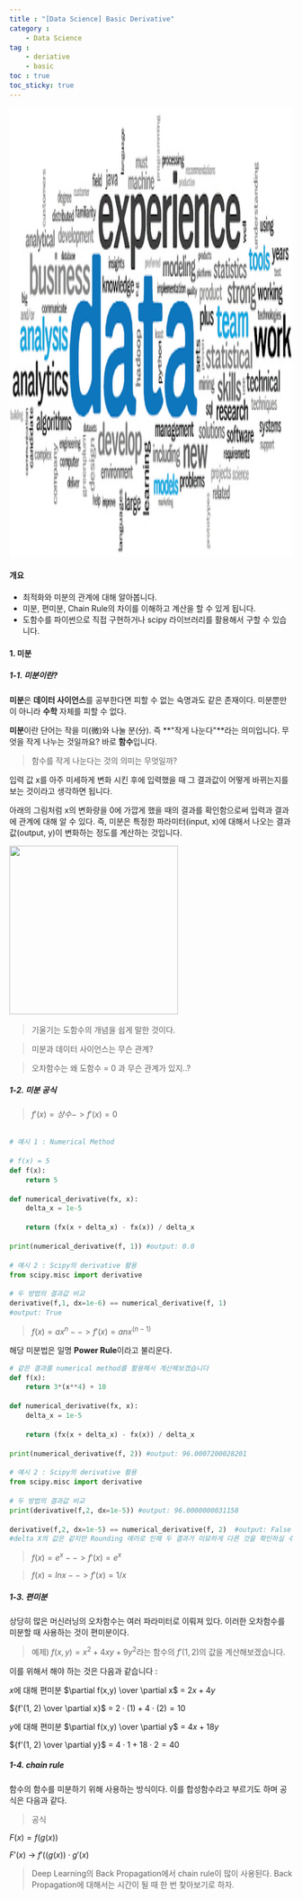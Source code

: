 ```yaml
---
title : "[Data Science] Basic Derivative"
category :
    - Data Science 
tag : 
    - deriative
    - basic
toc : true 
toc_sticky: true
---
```


<img src='/assets/datascience.png' width = 1000 height = 800 >

#### 개요 

- 최적화와 미분의 관계에 대해 알아봅니다.
- 미분, 편미분, Chain Rule의 차이를 이해하고 계산을 할 수 있게 됩니다.
- 도함수를 파이썬으로 직접 구현하거나 scipy 라이브러리를 활용해서 구할 수 있습니다.

#### 1. 미분 

##### 1-1. 미분이란?

**미분**은 **데이터 사이언스**를 공부한다면 피할 수 없는 숙명과도 같은 존재이다. 미분뿐만이 아니라 **수학** 자체를 피할 수 없다. 

**미분**이란 단어는 작을 미(微)와 나눌 분(分). 즉 **\"작게 나눈다\"**라는 의미입니다. 무엇을 작게 나누는 것일까요? 바로 **함수**입니다.

>함수를 작게 나눈다는 것의 의미는 무엇일까? 

입력 값 x를 아주 미세하게 변화 시킨 후에 입력했을 때 그 결과값이 어떻게 바뀌는지를 보는 것이라고 생각하면 됩니다. 

아래의 그림처럼 x의 변화량을 0에 가깝게 했을 때의 결과를 확인함으로써 입력과 결과에 관계에 대해 알 수 있다. 즉, 미분은 특정한 파라미터(input, x)에 대해서 나오는 결과값(output, y)이 변화하는 정도를 계산하는 것입니다.

<img src='https://upload.wikimedia.org/wikipedia/commons/c/cc/Tangent_animation.gif' width='300' height='300'>

>기울기는 도함수의 개념을 쉽게 말한 것이다.

>미분과 데이터 사이언스는 무슨 관계?

>오차함수는 왜 도함수 = 0 과 무슨 관계가 있지..? 

##### 1-2. 미분 공식

>$f'(x) = 상수 -> f'(x) = 0$

```py

# 예시 1 : Numerical Method

# f(x) = 5
def f(x):
    return 5

def numerical_derivative(fx, x):
    delta_x = 1e-5

    return (fx(x + delta_x) - fx(x)) / delta_x

print(numerical_derivative(f, 1)) #output: 0.0

# 예시 2 : Scipy의 derivative 활용
from scipy.misc import derivative

# 두 방법의 결과값 비교
derivative(f,1, dx=1e-6) == numerical_derivative(f, 1)
#output: True
```

> $f(x) = ax^n  --> f'(x) = anx^(n-1)$

해당 미분법은 일명 **Power Rule**이라고 불리운다.

```py
# 같은 결과를 numerical method를 활용해서 계산해보겠습니다
def f(x):
    return 3*(x**4) + 10

def numerical_derivative(fx, x):
    delta_x = 1e-5

    return (fx(x + delta_x) - fx(x)) / delta_x

print(numerical_derivative(f, 2)) #output: 96.0007200028201

# 예시 2 : Scipy의 derivative 활용
from scipy.misc import derivative

# 두 방법의 결과값 비교
print(derivative(f,2, dx=1e-5)) #output: 96.0000000031158

derivative(f,2, dx=1e-5) == numerical_derivative(f, 2)  #output: False
#delta X의 값은 같지만 Rounding 에러로 인해 두 결과가 미묘하게 다른 것을 확인하실 수 있습니다.
```

>$f(x) = e^x --> f'(x) = e^x$

>$f(x) = lnx --> f'(x) = 1/x$

##### 1-3. 편미분

상당히 많은 머신러닝의 오차함수는 여러 파라미터로 이뤄져 있다. 이러한 오차함수를 미분할 때 사용하는 것이 편미분이다.

>예제) $f(x,y) = x^2 + 4xy + 9y^2$라는 함수의 $f'(1, 2)$의 값을 계산해보겠습니다.

이를 위해서 해야 하는 것은 다음과 같습니다 :

$x$에 대해 편미분
$\partial f(x,y) \over \partial x$ = $2x + 4y$

${f'(1, 2) \over \partial x}$ = $2 \cdot (1) + 4 \cdot (2) = 10$

$y$에 대해 편미분
$\partial f(x,y) \over \partial y$ = $4x + 18y$

${f'(1, 2) \over \partial y}$ = $4 \cdot 1 + 18 \cdot 2 = 40$

##### 1-4. chain rule 

함수의 함수를 미분하기 위해 사용하는 방식이다. 이를 합성함수라고 부르기도 하며 공식은 다음과 같다.

>공식

$F(x) = f(g(x))$

$F'(x)$ $\rightarrow$ $f'((g(x)) \cdot g'(x)$

>Deep Learning의 Back Propagation에서 chain rule이 많이 사용된다. Back Propagation에 대해서는 시간이 될 때 한 번 찾아보기로 하자.